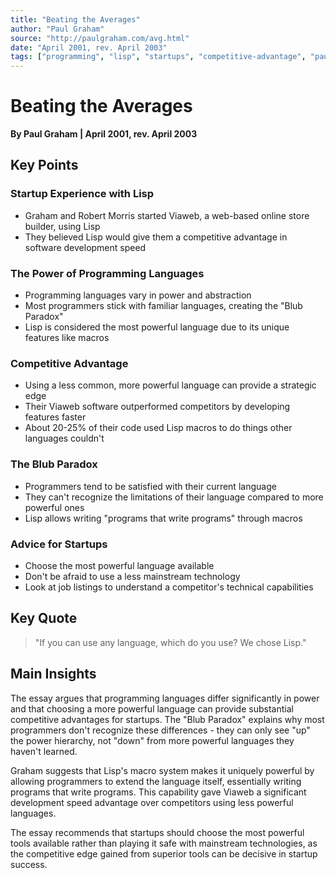 ```yaml
---
title: "Beating the Averages"
author: "Paul Graham"
source: "http://paulgraham.com/avg.html"
date: "April 2001, rev. April 2003"
tags: ["programming", "lisp", "startups", "competitive-advantage", "paul-graham"]
---
```


# Beating the Averages

**By Paul Graham | April 2001, rev. April 2003**

## Key Points

### Startup Experience with Lisp
- Graham and Robert Morris started Viaweb, a web-based online store builder, using Lisp
- They believed Lisp would give them a competitive advantage in software development speed

### The Power of Programming Languages
- Programming languages vary in power and abstraction
- Most programmers stick with familiar languages, creating the "Blub Paradox"
- Lisp is considered the most powerful language due to its unique features like macros

### Competitive Advantage
- Using a less common, more powerful language can provide a strategic edge
- Their Viaweb software outperformed competitors by developing features faster
- About 20-25% of their code used Lisp macros to do things other languages couldn't

### The Blub Paradox
- Programmers tend to be satisfied with their current language
- They can't recognize the limitations of their language compared to more powerful ones
- Lisp allows writing "programs that write programs" through macros

### Advice for Startups
- Choose the most powerful language available
- Don't be afraid to use a less mainstream technology
- Look at job listings to understand a competitor's technical capabilities

## Key Quote

> "If you can use any language, which do you use? We chose Lisp."

## Main Insights

The essay argues that programming languages differ significantly in power and that choosing a more powerful language can provide substantial competitive advantages for startups. The "Blub Paradox" explains why most programmers don't recognize these differences - they can only see "up" the power hierarchy, not "down" from more powerful languages they haven't learned.

Graham suggests that Lisp's macro system makes it uniquely powerful by allowing programmers to extend the language itself, essentially writing programs that write programs. This capability gave Viaweb a significant development speed advantage over competitors using less powerful languages.

The essay recommends that startups should choose the most powerful tools available rather than playing it safe with mainstream technologies, as the competitive edge gained from superior tools can be decisive in startup success.